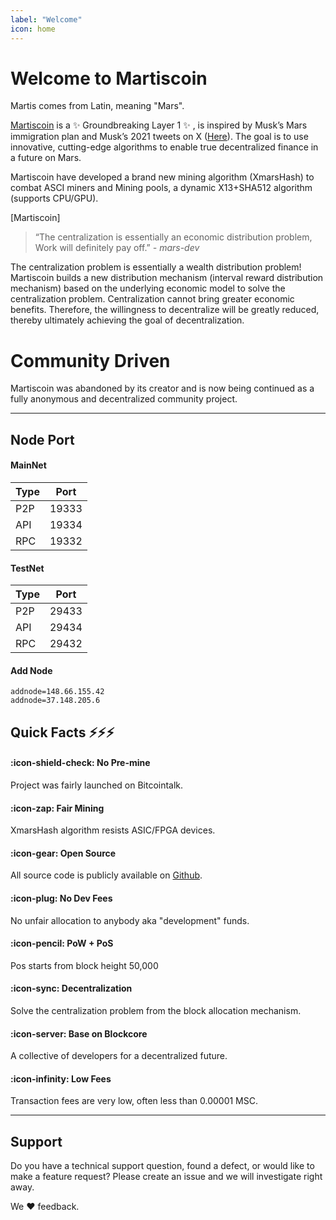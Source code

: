 ```yaml
---
label: "Welcome"
icon: home
---
```


# Welcome to Martiscoin

Martis comes from Latin, meaning "Mars".

[Martiscoin](https://martiscoin.net/) is a :sparkles: Groundbreaking Layer 1 :sparkles: , is inspired by Musk’s Mars immigration plan and Musk’s 2021 tweets on X ([Here](https://x.com/elonmusk/status/1361709250561642498)). The goal is to use innovative, cutting-edge algorithms to enable true decentralized finance in a future on Mars.

Martiscoin have developed a brand new mining algorithm (XmarsHash) to combat ASCI miners and Mining pools, a dynamic X13+SHA512 algorithm (supports CPU/GPU).

[Martiscoin]
> “The centralization is essentially an economic distribution problem,\
> Work will definitely pay off.” *- mars-dev*

The centralization problem is essentially a wealth distribution problem! Martiscoin builds a new distribution mechanism (interval reward distribution mechanism) based on the underlying economic model to solve the centralization problem. Centralization cannot bring greater economic benefits. Therefore, the willingness to decentralize will be greatly reduced, thereby ultimately achieving the goal of decentralization.

# Community Driven

Martiscoin was abandoned by its creator and is now being continued as a fully anonymous and decentralized community project.

---

## Node Port

#### MainNet

Type   | Port
:---   | :---:
P2P | 19333
API | 19334
RPC | 19332

#### TestNet

Type   | Port
:---   | :---:
P2P | 29433
API | 29434
RPC | 29432

#### Add Node

```
addnode=148.66.155.42
addnode=37.148.205.6
```

## Quick Facts :zap::zap::zap:

#### :icon-shield-check: No Pre-mine

Project was fairly launched on Bitcointalk.

#### :icon-zap: Fair Mining

XmarsHash algorithm resists ASIC/FPGA devices.

#### :icon-gear: Open Source

All source code is publicly available on [Github](https://github.com/MartisCommunity).

#### :icon-plug: No Dev Fees

No unfair allocation to anybody aka "development" funds.

#### :icon-pencil: PoW + PoS

Pos starts from block height 50,000

#### :icon-sync: Decentralization

Solve the centralization problem from the block allocation mechanism.

#### :icon-server: Base on Blockcore

A collective of developers for a decentralized future.

#### :icon-infinity: Low Fees

Transaction fees are very low, often less than 0.00001 MSC.

---

## Support

Do you have a technical support question, found a defect, or would like to make a feature request? Please create an issue and we will investigate right away.

We :heart: feedback.

